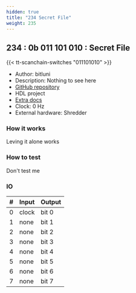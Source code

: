 ```yaml
---
hidden: true
title: "234 Secret File"
weight: 235
---
```


## 234 : 0b 011 101 010 : Secret File

{{< tt-scanchain-switches "011101010" >}}

* Author: bitluni
* Description: Nothing to see here
* [GitHub repository](https://github.com/bitluni/tt02-SecretFile)
* HDL project
* [Extra docs]()
* Clock: 0 Hz
* External hardware: Shredder



### How it works

Leving it alone works

### How to test

Don't test me

### IO

| # | Input        | Output       |
|---|--------------|--------------|
| 0 | clock  | bit 0 |
| 1 | none  | bit 1 |
| 2 | none  | bit 2 |
| 3 | none  | bit 3 |
| 4 | none  | bit 4 |
| 5 | none  | bit 5 |
| 6 | none  | bit 6 |
| 7 | none  | bit 7 |
